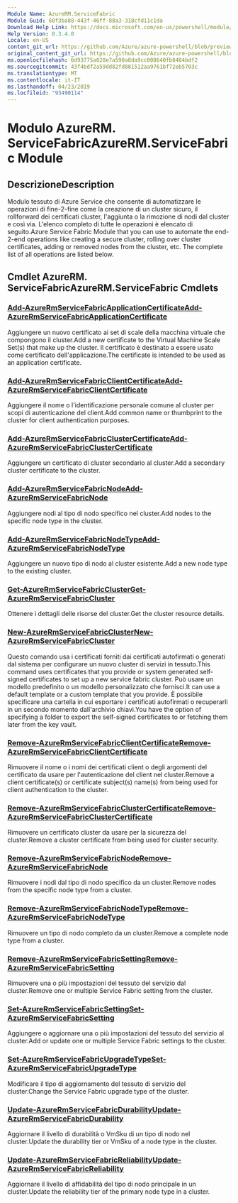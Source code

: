 ```yaml
---
Module Name: AzureRM.ServiceFabric
Module Guid: 60f3ba88-443f-46ff-88a3-318cfd11c1da
Download Help Link: https://docs.microsoft.com/en-us/powershell/module/azurerm.servicefabric
Help Version: 0.3.4.0
Locale: en-US
content_git_url: https://github.com/Azure/azure-powershell/blob/preview/src/ResourceManager/ServiceFabric/Commands.ServiceFabric/help/AzureRM.ServiceFabric.md
original_content_git_url: https://github.com/Azure/azure-powershell/blob/preview/src/ResourceManager/ServiceFabric/Commands.ServiceFabric/help/AzureRM.ServiceFabric.md
ms.openlocfilehash: 6d93775a028e7a590a8da9cc008640fb8484bdf2
ms.sourcegitcommit: 43f4bdf2a59dd82fd881512aa9761bf72eb5703c
ms.translationtype: MT
ms.contentlocale: it-IT
ms.lasthandoff: 04/23/2019
ms.locfileid: "93490114"
---
```

# <span data-ttu-id="5f511-101">Modulo AzureRM. ServiceFabric</span><span class="sxs-lookup"><span data-stu-id="5f511-101">AzureRM.ServiceFabric Module</span></span>
## <span data-ttu-id="5f511-102">Descrizione</span><span class="sxs-lookup"><span data-stu-id="5f511-102">Description</span></span>
<span data-ttu-id="5f511-103">Modulo tessuto di Azure Service che consente di automatizzare le operazioni di fine-2-fine come la creazione di un cluster sicuro, il rollforward dei certificati cluster, l'aggiunta o la rimozione di nodi dal cluster e così via. L'elenco completo di tutte le operazioni è elencato di seguito.</span><span class="sxs-lookup"><span data-stu-id="5f511-103">Azure Service Fabric Module that you can use to automate the end-2-end operations like creating a secure cluster, rolling over cluster certificates, adding or removed nodes from the cluster, etc. The complete list of all operations are listed below.</span></span>

## <span data-ttu-id="5f511-104">Cmdlet AzureRM. ServiceFabric</span><span class="sxs-lookup"><span data-stu-id="5f511-104">AzureRM.ServiceFabric Cmdlets</span></span>
### [<span data-ttu-id="5f511-105">Add-AzureRmServiceFabricApplicationCertificate</span><span class="sxs-lookup"><span data-stu-id="5f511-105">Add-AzureRmServiceFabricApplicationCertificate</span></span>](Add-AzureRmServiceFabricApplicationCertificate.md)
<span data-ttu-id="5f511-106">Aggiungere un nuovo certificato ai set di scale della macchina virtuale che compongono il cluster.</span><span class="sxs-lookup"><span data-stu-id="5f511-106">Add a new certificate to the Virtual Machine Scale Set(s) that make up the cluster.</span></span> <span data-ttu-id="5f511-107">Il certificato è destinato a essere usato come certificato dell'applicazione.</span><span class="sxs-lookup"><span data-stu-id="5f511-107">The certificate is intended to be used as an application certificate.</span></span>

### [<span data-ttu-id="5f511-108">Add-AzureRmServiceFabricClientCertificate</span><span class="sxs-lookup"><span data-stu-id="5f511-108">Add-AzureRmServiceFabricClientCertificate</span></span>](Add-AzureRmServiceFabricClientCertificate.md)
<span data-ttu-id="5f511-109">Aggiungere il nome o l'identificazione personale comune al cluster per scopi di autenticazione del client.</span><span class="sxs-lookup"><span data-stu-id="5f511-109">Add common name or thumbprint to the cluster for client authentication purposes.</span></span>

### [<span data-ttu-id="5f511-110">Add-AzureRmServiceFabricClusterCertificate</span><span class="sxs-lookup"><span data-stu-id="5f511-110">Add-AzureRmServiceFabricClusterCertificate</span></span>](Add-AzureRmServiceFabricClusterCertificate.md)
<span data-ttu-id="5f511-111">Aggiungere un certificato di cluster secondario al cluster.</span><span class="sxs-lookup"><span data-stu-id="5f511-111">Add a secondary cluster certificate to the cluster.</span></span>

### [<span data-ttu-id="5f511-112">Add-AzureRmServiceFabricNode</span><span class="sxs-lookup"><span data-stu-id="5f511-112">Add-AzureRmServiceFabricNode</span></span>](Add-AzureRmServiceFabricNode.md)
<span data-ttu-id="5f511-113">Aggiungere nodi al tipo di nodo specifico nel cluster.</span><span class="sxs-lookup"><span data-stu-id="5f511-113">Add nodes to the specific node type in the cluster.</span></span>

### [<span data-ttu-id="5f511-114">Add-AzureRmServiceFabricNodeType</span><span class="sxs-lookup"><span data-stu-id="5f511-114">Add-AzureRmServiceFabricNodeType</span></span>](Add-AzureRmServiceFabricNodeType.md)
<span data-ttu-id="5f511-115">Aggiungere un nuovo tipo di nodo al cluster esistente.</span><span class="sxs-lookup"><span data-stu-id="5f511-115">Add a new node type to the existing cluster.</span></span>

### [<span data-ttu-id="5f511-116">Get-AzureRmServiceFabricCluster</span><span class="sxs-lookup"><span data-stu-id="5f511-116">Get-AzureRmServiceFabricCluster</span></span>](Get-AzureRmServiceFabricCluster.md)
<span data-ttu-id="5f511-117">Ottenere i dettagli delle risorse del cluster.</span><span class="sxs-lookup"><span data-stu-id="5f511-117">Get the cluster resource details.</span></span>

### [<span data-ttu-id="5f511-118">New-AzureRmServiceFabricCluster</span><span class="sxs-lookup"><span data-stu-id="5f511-118">New-AzureRmServiceFabricCluster</span></span>](New-AzureRmServiceFabricCluster.md)
<span data-ttu-id="5f511-119">Questo comando usa i certificati forniti dai certificati autofirmati o generati dal sistema per configurare un nuovo cluster di servizi in tessuto.</span><span class="sxs-lookup"><span data-stu-id="5f511-119">This command uses certificates that you provide or system generated self-signed certificates to set up a new service fabric cluster.</span></span> <span data-ttu-id="5f511-120">Può usare un modello predefinito o un modello personalizzato che fornisci.</span><span class="sxs-lookup"><span data-stu-id="5f511-120">It can use a default template or a custom template that you provide.</span></span> <span data-ttu-id="5f511-121">È possibile specificare una cartella in cui esportare i certificati autofirmati o recuperarli in un secondo momento dall'archivio chiavi.</span><span class="sxs-lookup"><span data-stu-id="5f511-121">You have the option of specifying a folder to export the self-signed certificates to or fetching them later from the key vault.</span></span> 

### [<span data-ttu-id="5f511-122">Remove-AzureRmServiceFabricClientCertificate</span><span class="sxs-lookup"><span data-stu-id="5f511-122">Remove-AzureRmServiceFabricClientCertificate</span></span>](Remove-AzureRmServiceFabricClientCertificate.md)
<span data-ttu-id="5f511-123">Rimuovere il nome o i nomi dei certificati client o degli argomenti del certificato da usare per l'autenticazione del client nel cluster.</span><span class="sxs-lookup"><span data-stu-id="5f511-123">Remove a client certificate(s) or certificate subject(s) name(s) from being used for client authentication to the cluster.</span></span>

### [<span data-ttu-id="5f511-124">Remove-AzureRmServiceFabricClusterCertificate</span><span class="sxs-lookup"><span data-stu-id="5f511-124">Remove-AzureRmServiceFabricClusterCertificate</span></span>](Remove-AzureRmServiceFabricClusterCertificate.md)
<span data-ttu-id="5f511-125">Rimuovere un certificato cluster da usare per la sicurezza del cluster.</span><span class="sxs-lookup"><span data-stu-id="5f511-125">Remove a cluster certificate from being used for cluster security.</span></span>

### [<span data-ttu-id="5f511-126">Remove-AzureRmServiceFabricNode</span><span class="sxs-lookup"><span data-stu-id="5f511-126">Remove-AzureRmServiceFabricNode</span></span>](Remove-AzureRmServiceFabricNode.md)
<span data-ttu-id="5f511-127">Rimuovere i nodi dal tipo di nodo specifico da un cluster.</span><span class="sxs-lookup"><span data-stu-id="5f511-127">Remove nodes from the specific node type from a cluster.</span></span>

### [<span data-ttu-id="5f511-128">Remove-AzureRmServiceFabricNodeType</span><span class="sxs-lookup"><span data-stu-id="5f511-128">Remove-AzureRmServiceFabricNodeType</span></span>](Remove-AzureRmServiceFabricNodeType.md)
<span data-ttu-id="5f511-129">Rimuovere un tipo di nodo completo da un cluster.</span><span class="sxs-lookup"><span data-stu-id="5f511-129">Remove a complete node type from a cluster.</span></span>

### [<span data-ttu-id="5f511-130">Remove-AzureRmServiceFabricSetting</span><span class="sxs-lookup"><span data-stu-id="5f511-130">Remove-AzureRmServiceFabricSetting</span></span>](Remove-AzureRmServiceFabricSetting.md)
<span data-ttu-id="5f511-131">Rimuovere una o più impostazioni del tessuto del servizio dal cluster.</span><span class="sxs-lookup"><span data-stu-id="5f511-131">Remove one or multiple Service Fabric setting from the cluster.</span></span>

### [<span data-ttu-id="5f511-132">Set-AzureRmServiceFabricSetting</span><span class="sxs-lookup"><span data-stu-id="5f511-132">Set-AzureRmServiceFabricSetting</span></span>](Set-AzureRmServiceFabricSetting.md)
<span data-ttu-id="5f511-133">Aggiungere o aggiornare una o più impostazioni del tessuto del servizio al cluster.</span><span class="sxs-lookup"><span data-stu-id="5f511-133">Add or update one or multiple Service Fabric settings to the cluster.</span></span>

### [<span data-ttu-id="5f511-134">Set-AzureRmServiceFabricUpgradeType</span><span class="sxs-lookup"><span data-stu-id="5f511-134">Set-AzureRmServiceFabricUpgradeType</span></span>](Set-AzureRmServiceFabricUpgradeType.md)
<span data-ttu-id="5f511-135">Modificare il tipo di aggiornamento del tessuto di servizio del cluster.</span><span class="sxs-lookup"><span data-stu-id="5f511-135">Change the Service Fabric upgrade type of the cluster.</span></span>

### [<span data-ttu-id="5f511-136">Update-AzureRmServiceFabricDurability</span><span class="sxs-lookup"><span data-stu-id="5f511-136">Update-AzureRmServiceFabricDurability</span></span>](Update-AzureRmServiceFabricDurability.md)
<span data-ttu-id="5f511-137">Aggiornare il livello di durabilità o VmSku di un tipo di nodo nel cluster.</span><span class="sxs-lookup"><span data-stu-id="5f511-137">Update the durability tier or VmSku of a node type in the cluster.</span></span>

### [<span data-ttu-id="5f511-138">Update-AzureRmServiceFabricReliability</span><span class="sxs-lookup"><span data-stu-id="5f511-138">Update-AzureRmServiceFabricReliability</span></span>](Update-AzureRmServiceFabricReliability.md)
<span data-ttu-id="5f511-139">Aggiornare il livello di affidabilità del tipo di nodo principale in un cluster.</span><span class="sxs-lookup"><span data-stu-id="5f511-139">Update the reliability tier of the primary node type in a cluster.</span></span>

